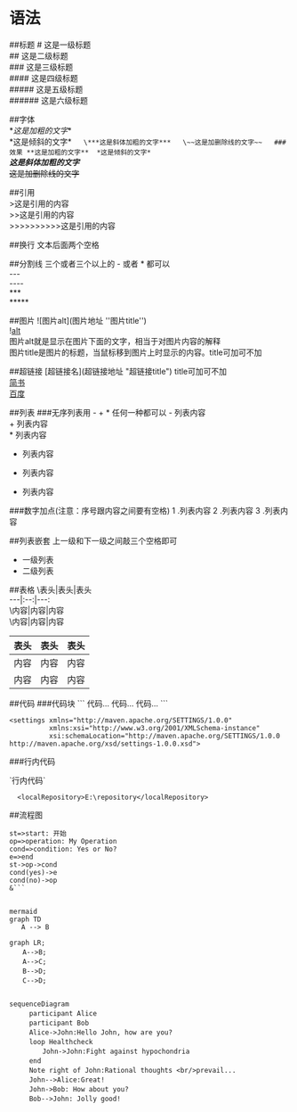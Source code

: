 # 语法

##标题
\# 这是一级标题  
\## 这是二级标题  
\### 这是三级标题  
\#### 这是四级标题  
\##### 这是五级标题  
\###### 这是六级标题  

##字体  
\**这是加粗的文字**  
\*这是倾斜的文字*`  
\***这是斜体加粗的文字***  
\~~这是加删除线的文字~~  
###效果
**这是加粗的文字** 
*这是倾斜的文字*`  
***这是斜体加粗的文字***  
~~这是加删除线的文字~~   

##引用  
\>这是引用的内容  
\>>这是引用的内容  
\>>>>>>>>>>这是引用的内容  

##换行
文本后面两个空格  

##分割线
三个或者三个以上的 - 或者 * 都可以  
\---  
\----  
\***  
\*****  

##图片
\![图片alt](图片地址 ''图片title'')  
\![alt](url "titile")  
图片alt就是显示在图片下面的文字，相当于对图片内容的解释  
图片title是图片的标题，当鼠标移到图片上时显示的内容。title可加可不加  

##超链接
\[超链接名](超链接地址 "超链接title")
title可加可不加  
[简书](http://jianshu.com)  
[百度](http://baidu.com)  

##列表
###无序列表用 - + * 任何一种都可以
\- 列表内容  
\+ 列表内容  
\* 列表内容  

- 列表内容  
+ 列表内容  
* 列表内容  

###数字加点(注意：序号跟内容之间要有空格)
1 .列表内容
2 .列表内容
3 .列表内容

##列表嵌套
上一级和下一级之间敲三个空格即可  

* 一级列表
* 二级列表

##表格
\表头|表头|表头  
\---|:--:|---:  
\内容|内容|内容  
\内容|内容|内容  

表头|表头|表头
---|:--:|---:
内容|内容|内容
内容|内容|内容

##代码
###代码块
\```
代码...
  代码...
  代码...
\```

```
<settings xmlns="http://maven.apache.org/SETTINGS/1.0.0"
          xmlns:xsi="http://www.w3.org/2001/XMLSchema-instance"
          xsi:schemaLocation="http://maven.apache.org/SETTINGS/1.0.0 http://maven.apache.org/xsd/settings-1.0.0.xsd">
```

###行内代码

\`行内代码`

`  <localRepository>E:\repository</localRepository>`

##流程图

```flow
st=>start: 开始
op=>operation: My Operation
cond=>condition: Yes or No?
e=>end
st->op->cond
cond(yes)->e
cond(no)->op
&```


mermaid
graph TD
   A --> B

graph LR;  
　　A-->B;    
　　A-->C;  
　　B-->D;  
　　C-->D;  


sequenceDiagram
　　　participant Alice
　　　participant Bob
　　　Alice->John:Hello John, how are you?
　　　loop Healthcheck
　　　　　John->John:Fight against hypochondria
　　　end
　　　Note right of John:Rational thoughts <br/>prevail...
　　　John-->Alice:Great!
　　　John->Bob: How about you?
　　　Bob-->John: Jolly good!

